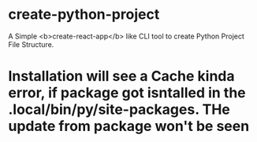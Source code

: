 # create-python-project
A Simple &lt;b>create-react-app&lt;/b> like CLI tool to create Python Project File Structure.

# Installation will see a Cache kinda error, if package got isntalled in the .local/bin/py/site-packages. THe update from package won't be seen